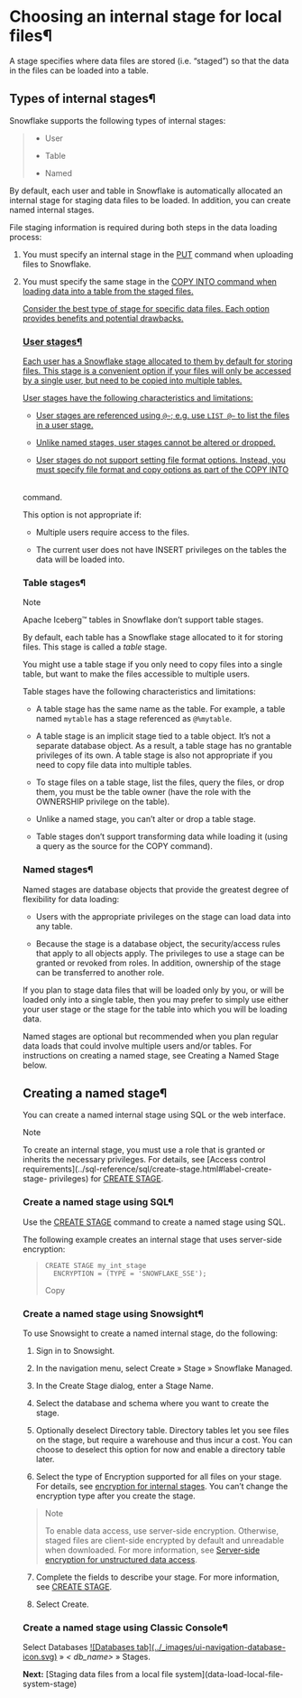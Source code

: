 # Choosing an internal stage for local files¶

A stage specifies where data files are stored (i.e. “staged”) so that the data
in the files can be loaded into a table.

## Types of internal stages¶

Snowflake supports the following types of internal stages:

>   * User
>
>   * Table
>
>   * Named
>
>

By default, each user and table in Snowflake is automatically allocated an
internal stage for staging data files to be loaded. In addition, you can
create named internal stages.

File staging information is required during both steps in the data loading
process:

  1. You must specify an internal stage in the [PUT](../sql-reference/sql/put) command when uploading files to Snowflake.

  2. You must specify the same stage in the [COPY INTO <table>](../sql-reference/sql/copy-into-table) command when loading data into a table from the staged files.

Consider the best type of stage for specific data files. Each option provides
benefits and potential drawbacks.

### User stages¶

Each user has a Snowflake stage allocated to them by default for storing
files. This stage is a convenient option if your files will only be accessed
by a single user, but need to be copied into multiple tables.

User stages have the following characteristics and limitations:

  * User stages are referenced using `@~`; e.g. use `LIST @~` to list the files in a user stage.

  * Unlike named stages, user stages cannot be altered or dropped.

  * User stages do not support setting file format options. Instead, you must specify file format and copy options as part of the [COPY INTO <table>](../sql-reference/sql/copy-into-table) command.

This option is not appropriate if:

  * Multiple users require access to the files.

  * The current user does not have INSERT privileges on the tables the data will be loaded into.

### Table stages¶

Note

Apache Iceberg™ tables in Snowflake don’t support table stages.

By default, each table has a Snowflake stage allocated to it for storing
files. This stage is called a _table_ stage.

You might use a table stage if you only need to copy files into a single
table, but want to make the files accessible to multiple users.

Table stages have the following characteristics and limitations:

  * A table stage has the same name as the table. For example, a table named `mytable` has a stage referenced as `@%mytable`.

  * A table stage is an implicit stage tied to a table object. It’s not a separate database object. As a result, a table stage has no grantable privileges of its own. A table stage is also not appropriate if you need to copy file data into multiple tables.

  * To stage files on a table stage, list the files, query the files, or drop them, you must be the table owner (have the role with the OWNERSHIP privilege on the table).

  * Unlike a named stage, you can’t alter or drop a table stage.

  * Table stages don’t support transforming data while loading it (using a query as the source for the COPY command).

### Named stages¶

Named stages are database objects that provide the greatest degree of
flexibility for data loading:

  * Users with the appropriate privileges on the stage can load data into any table.

  * Because the stage is a database object, the security/access rules that apply to all objects apply. The privileges to use a stage can be granted or revoked from roles. In addition, ownership of the stage can be transferred to another role.

If you plan to stage data files that will be loaded only by you, or will be
loaded only into a single table, then you may prefer to simply use either your
user stage or the stage for the table into which you will be loading data.

Named stages are optional but recommended when you plan regular data loads
that could involve multiple users and/or tables. For instructions on creating
a named stage, see Creating a Named Stage below.

## Creating a named stage¶

You can create a named internal stage using SQL or the web interface.

Note

To create an internal stage, you must use a role that is granted or inherits
the necessary privileges. For details, see [Access control
requirements](../sql-reference/sql/create-stage.html#label-create-stage-
privileges) for [CREATE STAGE](../sql-reference/sql/create-stage).

### Create a named stage using SQL¶

Use the [CREATE STAGE](../sql-reference/sql/create-stage) command to create a
named stage using SQL.

The following example creates an internal stage that uses server-side
encryption:

>
>     CREATE STAGE my_int_stage
>       ENCRYPTION = (TYPE = 'SNOWFLAKE_SSE');
>  
>
> Copy

### Create a named stage using Snowsight¶

To use Snowsight to create a named internal stage, do the following:

  1. Sign in to Snowsight.

  2. In the navigation menu, select Create » Stage » Snowflake Managed.

  3. In the Create Stage dialog, enter a Stage Name.

  4. Select the database and schema where you want to create the stage.

  5. Optionally deselect Directory table. Directory tables let you see files on the stage, but require a warehouse and thus incur a cost. You can choose to deselect this option for now and enable a directory table later.

  6. Select the type of Encryption supported for all files on your stage. For details, see [encryption for internal stages](../sql-reference/sql/create-stage.html#label-create-stage-internalstageparams). You can’t change the encryption type after you create the stage.

> Note
>
> To enable data access, use server-side encryption. Otherwise, staged files
> are client-side encrypted by default and unreadable when downloaded. For
> more information, see [Server-side encryption for unstructured data
> access](unstructured-intro.html#label-file-url-server-side-encryption).

  7. Complete the fields to describe your stage. For more information, see [CREATE STAGE](../sql-reference/sql/create-stage).

  8. Select Create.

### Create a named stage using Classic Console¶

Select Databases [![Databases tab](../_images/ui-navigation-database-
icon.svg)](../_images/ui-navigation-database-icon.svg) » _< db_name>_ »
Stages.

**Next:** [Staging data files from a local file system](data-load-local-file-
system-stage)

